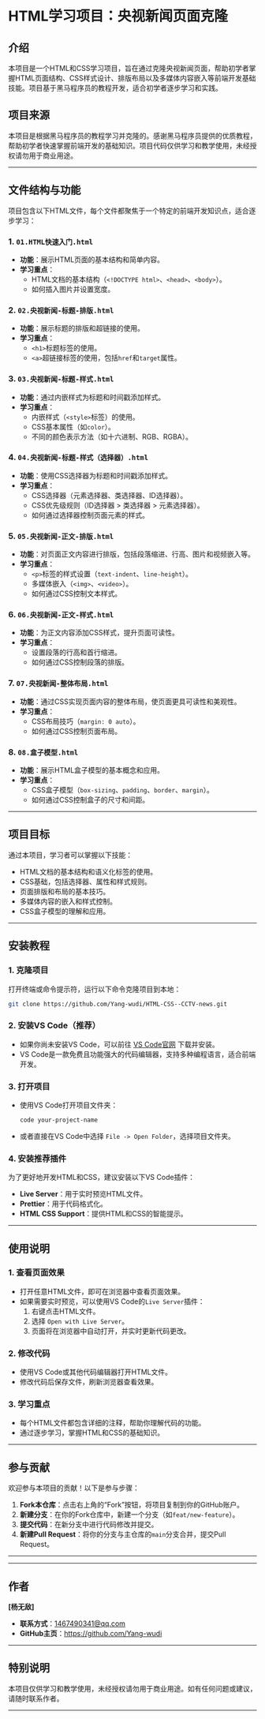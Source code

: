 # HTML学习项目：央视新闻页面克隆

## 介绍
本项目是一个HTML和CSS学习项目，旨在通过克隆央视新闻页面，帮助初学者掌握HTML页面结构、CSS样式设计、排版布局以及多媒体内容嵌入等前端开发基础技能。项目基于黑马程序员的教程开发，适合初学者逐步学习和实践。

## 项目来源
本项目是根据黑马程序员的教程学习并克隆的。感谢黑马程序员提供的优质教程，帮助初学者快速掌握前端开发的基础知识。项目代码仅供学习和教学使用，未经授权请勿用于商业用途。

---

## 文件结构与功能
项目包含以下HTML文件，每个文件都聚焦于一个特定的前端开发知识点，适合逐步学习：

### 1. `01.HTML快速入门.html`
- **功能**：展示HTML页面的基本结构和简单内容。
- **学习重点**：
  - HTML文档的基本结构（`<!DOCTYPE html>`、`<head>`、`<body>`）。
  - 如何插入图片并设置宽度。

### 2. `02.央视新闻-标题-排版.html`
- **功能**：展示标题的排版和超链接的使用。
- **学习重点**：
  - `<h1>`标题标签的使用。
  - `<a>`超链接标签的使用，包括`href`和`target`属性。

### 3. `03.央视新闻-标题-样式.html`
- **功能**：通过内嵌样式为标题和时间戳添加样式。
- **学习重点**：
  - 内嵌样式（`<style>`标签）的使用。
  - CSS基本属性（如`color`）。
  - 不同的颜色表示方法（如十六进制、RGB、RGBA）。

### 4. `04.央视新闻-标题-样式（选择器）.html`
- **功能**：使用CSS选择器为标题和时间戳添加样式。
- **学习重点**：
  - CSS选择器（元素选择器、类选择器、ID选择器）。
  - CSS优先级规则（ID选择器 > 类选择器 > 元素选择器）。
  - 如何通过选择器控制页面元素的样式。

### 5. `05.央视新闻-正文-排版.html`
- **功能**：对页面正文内容进行排版，包括段落缩进、行高、图片和视频嵌入等。
- **学习重点**：
  - `<p>`标签的样式设置（`text-indent`、`line-height`）。
  - 多媒体嵌入（`<img>`、`<video>`）。
  - 如何通过CSS控制文本样式。

### 6. `06.央视新闻-正文-样式.html`
- **功能**：为正文内容添加CSS样式，提升页面可读性。
- **学习重点**：
  - 设置段落的行高和首行缩进。
  - 如何通过CSS控制段落的排版。

### 7. `07.央视新闻-整体布局.html`
- **功能**：通过CSS实现页面内容的整体布局，使页面更具可读性和美观性。
- **学习重点**：
  - CSS布局技巧（`margin: 0 auto`）。
  - 如何通过CSS控制页面布局。

### 8. `08.盒子模型.html`
- **功能**：展示HTML盒子模型的基本概念和应用。
- **学习重点**：
  - CSS盒子模型（`box-sizing`、`padding`、`border`、`margin`）。
  - 如何通过CSS控制盒子的尺寸和间距。

---

## 项目目标
通过本项目，学习者可以掌握以下技能：
- HTML文档的基本结构和语义化标签的使用。
- CSS基础，包括选择器、属性和样式规则。
- 页面排版和布局的基本技巧。
- 多媒体内容的嵌入和样式控制。
- CSS盒子模型的理解和应用。

---

## 安装教程
### 1. 克隆项目
打开终端或命令提示符，运行以下命令克隆项目到本地：
```bash
git clone https://github.com/Yang-wudi/HTML-CSS--CCTV-news.git
```

### 2. 安装VS Code（推荐）
- 如果你尚未安装VS Code，可以前往 [VS Code官网](https://code.visualstudio.com/) 下载并安装。
- VS Code是一款免费且功能强大的代码编辑器，支持多种编程语言，适合前端开发。

### 3. 打开项目
- 使用VS Code打开项目文件夹：
  ```bash
  code your-project-name
  ```
- 或者直接在VS Code中选择 `File -> Open Folder`，选择项目文件夹。

### 4. 安装推荐插件
为了更好地开发HTML和CSS，建议安装以下VS Code插件：
- **Live Server**：用于实时预览HTML文件。
- **Prettier**：用于代码格式化。
- **HTML CSS Support**：提供HTML和CSS的智能提示。

---

## 使用说明
### 1. 查看页面效果
- 打开任意HTML文件，即可在浏览器中查看页面效果。
- 如果需要实时预览，可以使用VS Code的`Live Server`插件：
  1. 右键点击HTML文件。
  2. 选择 `Open with Live Server`。
  3. 页面将在浏览器中自动打开，并实时更新代码更改。

### 2. 修改代码
- 使用VS Code或其他代码编辑器打开HTML文件。
- 修改代码后保存文件，刷新浏览器查看效果。

### 3. 学习重点
- 每个HTML文件都包含详细的注释，帮助你理解代码的功能。
- 通过逐步学习，掌握HTML和CSS的基础知识。

---

## 参与贡献
欢迎参与本项目的贡献！以下是参与步骤：
1. **Fork本仓库**：点击右上角的“Fork”按钮，将项目复制到你的GitHub账户。
2. **新建分支**：在你的Fork仓库中，新建一个分支（如`feat/new-feature`）。
3. **提交代码**：在新分支中进行代码修改并提交。
4. **新建Pull Request**：将你的分支与主仓库的`main`分支合并，提交Pull Request。

---

---

## 作者
**[杨无敌]**  
- **联系方式**：1467490341@qq.com  
- **GitHub主页**：https://github.com/Yang-wudi 

---

## 特别说明
本项目仅供学习和教学使用，未经授权请勿用于商业用途。如有任何问题或建议，请随时联系作者。

---
